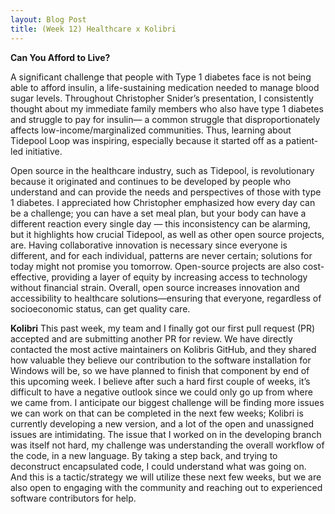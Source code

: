 ```yaml
---
layout: Blog Post
title: (Week 12) Healthcare x Kolibri
---
```


**Can You Afford to Live?**

A significant challenge that people with Type 1 diabetes face is not being able to afford insulin, a life-sustaining medication needed to manage blood sugar levels. Throughout Christopher Snider’s presentation, I consistently thought about my immediate family members who also have type 1 diabetes and struggle to pay for insulin— a common struggle that disproportionately affects low-income/marginalized communities. Thus, learning about Tidepool Loop was inspiring, especially because it started off as a patient-led initiative. 
 
 <!--more-->

Open source in the healthcare industry, such as Tidepool, is revolutionary because it originated and continues to be developed by people who understand and can provide the needs and perspectives of those with type 1 diabetes. I appreciated how Christopher emphasized how every day can be a challenge; you can have a set meal plan, but your body can have a different reaction every single day — this inconsistency can be alarming, but it highlights how crucial Tidepool, as well as other open source projects, are. Having collaborative innovation is necessary since everyone is different, and for each individual, patterns are never certain; solutions for today might not promise you tomorrow. Open-source projects are also cost-effective, providing a layer of equity by increasing access to technology without financial strain. Overall, open source increases innovation and accessibility to healthcare solutions—ensuring that everyone, regardless of socioeconomic status, can get quality care.


**Kolibri**
This past week, my team and I finally got our first pull request (PR) accepted and are submitting another PR for review. We have directly contacted the most active maintainers on Kolibris GitHub, and they shared how valuable they believe our contribution to the software installation for Windows will be, so we have planned to finish that component by end of this upcoming week. I believe after such a hard first couple of weeks, it’s difficult to have a negative outlook since we could only go up from where we came from. I anticipate our biggest challenge will be finding more issues we can work on that can be completed in the next few weeks; Kolibri is currently developing a new version, and a lot of the open and unassigned issues are intimidating. The issue that I worked on in the developing branch was itself not hard, my challenge was understanding the overall workflow of the code, in a new language. By taking a step back, and trying to deconstruct encapsulated code, I could understand what was going on. And this is a tactic/strategy we will utilize these next few weeks, but we are also open to engaging with the community and reaching out to experienced software contributors for help.





